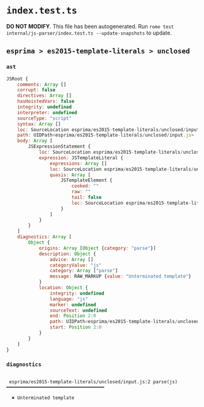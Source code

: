 # `index.test.ts`

**DO NOT MODIFY**. This file has been autogenerated. Run `rome test internal/js-parser/index.test.ts --update-snapshots` to update.

## `esprima > es2015-template-literals > unclosed`

### `ast`

```javascript
JSRoot {
	comments: Array []
	corrupt: false
	directives: Array []
	hasHoistedVars: false
	integrity: undefined
	interpreter: undefined
	sourceType: "script"
	syntax: Array []
	loc: SourceLocation esprima/es2015-template-literals/unclosed/input.js 1:0-2:0
	path: UIDPath<esprima/es2015-template-literals/unclosed/input.js>
	body: Array [
		JSExpressionStatement {
			loc: SourceLocation esprima/es2015-template-literals/unclosed/input.js 1:0-1:1
			expression: JSTemplateLiteral {
				expressions: Array []
				loc: SourceLocation esprima/es2015-template-literals/unclosed/input.js 1:0-1:1
				quasis: Array [
					JSTemplateElement {
						cooked: ""
						raw: ""
						tail: false
						loc: SourceLocation esprima/es2015-template-literals/unclosed/input.js 1:1-1:1
					}
				]
			}
		}
	]
	diagnostics: Array [
		Object {
			origins: Array [Object {category: "parse"}]
			description: Object {
				advice: Array []
				categoryValue: "js"
				category: Array ["parse"]
				message: RAW_MARKUP {value: "Unterminated template"}
			}
			location: Object {
				integrity: undefined
				language: "js"
				marker: undefined
				sourceText: undefined
				end: Position 2:0
				path: UIDPath<esprima/es2015-template-literals/unclosed/input.js>
				start: Position 2:0
			}
		}
	]
}
```

### `diagnostics`

```

 esprima/es2015-template-literals/unclosed/input.js:2 parse(js) ━━━━━━━━━━━━━━━━━━━━━━━━━━━━━━━━━━━━

  ✖ Unterminated template


```
